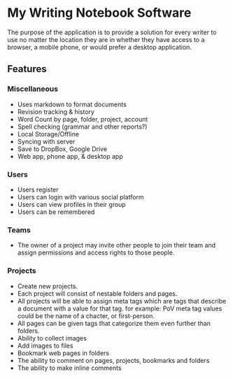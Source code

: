 # My Writing Notebook Software

The purpose of the application is to provide a solution for every writer to use no matter the location they are in whether they have access to a browser, a mobile phone, or would prefer a desktop application.  

## Features

### Miscellaneous 
* Uses markdown to format documents
* Revision tracking & history
* Word Count by page, folder, project, account
* Spell checking (grammar and other reports?)
* Local Storage/Offline
* Syncing with server
* Save to DropBox, Google Drive
* Web app, phone app, & desktop app

### Users
* Users register 
* Users can login with various social platform
* Users can view profiles in their group
* Users can be remembered

### Teams
* The owner of a project may invite other people to join their team and assign permissions and access rights to those people.

### Projects 
* Create new projects.  
* Each project will consist of nestable folders and pages.  
* All projects will be able to assign meta tags which are tags that describe a document with a value for that tag.  for example:  PoV meta tag values could be the name of a chacter, or first-person.
* All pages can be given tags that categorize them even further than folders.
* Ability to collect images
* Add images to files
* Bookmark web pages in folders
* The ability to comment on pages, projects, bookmarks and folders
* The ability to make inline comments








